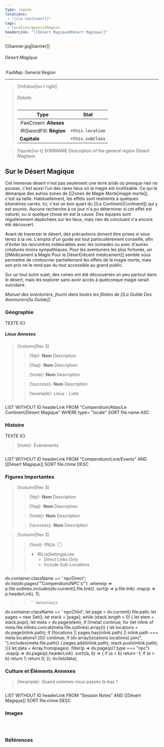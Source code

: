 ```yaml
---
type: region
locations:
 - "[[Le Continent]]"
tags:
 - location/generalRegion
headerLink: "[[Désert Magique#Désert Magique]]"
---
```


![[banner.jpg|banner]]
###### Désert Magique
<span class="sub2">:FasMap: General Region</span>
___

> [!infobox|no-t right]
> ###### Details:
> | Type | Stat |
> | ---- | ---- |
> | :FasCrown: **Aliases**   |  |
> | :RiSwordFill: **Région** |  `=this.location`|
> | **Capitale** |  `=this.subClass`|

> [!quote|no-t] SOMMAIRE
>Description of the general region Désert Magique.

## __Sur le Désert Magique__

Cet immense désert n'est pas seulement une terre aride où presque rien ne pousse, c'est aussi l'un des rares lieux où la magie est inutilisable. Ce qui le démarque des autres zones de [[Zones de Magie Morte|magie morte]], c'est sa taille. Habituellement, les effets sont restreints à quelques kilomètres carrés. Ici, c'est un bon quart du [[Le Continent|Continent]] qui y est soumis. Aucune recherche à ce jour n'a pu déterminer si cet effet est naturel, ou si quelque chose en est la cause. Des équipes sont régulièrement dépêchées sur les lieux, mais rien de concluant n'a encore été découvert.

Avant de traverser le désert, des précautions doivent être prises si vous tenez à la vie. L'emploi d'un guide est tout particulièrement conseillé, afin d'éviter les rencontres indésirables avec les nomades ou avec d'autres créatures moins sympathiques. Pour les aventuriers les plus fortunés, un [[Médicament à Magie Pour le Désert|récent médicament]] semble vous permettre de contourner partiellement les effets de la magie morte, mais son prix ne le rend pas du tout accessible au grand public.

Sur un tout autre sujet, des ruines ont été découvertes un peu partout dans le désert, mais les explorer sans avoir accès à quelconque magie serait suicidaire.

*Manuel des aventuriers, fourni dans toutes les filiales de [[La Guilde Des Aventuriers|la Guilde]]*

### Géographie
TEXTE ICI

##### Lieux Annexes
> [!column|flex 3]
>
> > [!tip]- **Nom**
> > Description
>
> > [!faq]- **Nom**
> > Description
>
> > [!note]- **Nom**
> > Description
>
> > [!success]- **Nom**
> > Description
>
>> [!example]- Lieux - Liste
>>```dataview
LIST WITHOUT ID headerLink
FROM "Compendium/Atlas/Le Continent/Désert Magique"
WHERE type= "locale"
SORT file.name ASC

### Histoire
TEXTE ICI

> [!note]- Évènements
>```dataview
LIST WITHOUT ID headerLink
FROM "Compendium/Lore/Events" AND [[Désert Magique]]
SORT file.ctime DESC

### Figures Importantes
> [!column|flex 3]
>
> > [!tip]- **Nom**
> > Description
>
> > [!faq]- **Nom**
> > Description
>
> > [!note]- **Nom**
> > Description
>
> > [!success]- **Nom**
> > Description

> [!column|flex 3]
> > [!hint]-  PNJs
> > <input type="checkbox" id="npc"/><ul class="sortMenu"><li class="sortIcon">:RiListSettingsLine:<ul class="dropdown npcedit"><li><label for="npc" class="directLabel active">Direct Links Only</label></li><li><label for="npc" class="childLabel">Include Sub-Locations</label></li></ul></li></ul>
> >```dataviewjs
dv.container.className += ' npcDirect';
dv.list(dv.pages('"Compendium/NPC\'s"')
 .where(p => p.file.outlinks.includes(dv.current().file.link))
.sort(p => p.file.link)
.map(p => p.headerLink), 1);
>>```
>>```dataviewjs
dv.container.className += ' npcChild';
let page = dv.current().file.path;
let pages = new Set();
let stack = [page];
while (stack.length > 0) {
let elem = stack.pop();
let meta = dv.page(elem);
if (!meta) continue;
for (let inlink of meta.file.inlinks.concat(meta.file.outlinks).array()) {
let locations = dv.page(inlink.path);
if (!locations || pages.has(inlink.path) || inlink.path === meta.locations?.[0]) continue;
 if (dv.array(locations.locations).join(", ").includes(meta.file.path)) {
 pages.add(inlink.path);
 stack.push(inlink.path);
}}}
let data = Array.from(pages)
.filter(p => dv.page(p)?.type === "npc")
.map(p => dv.page(p).headerLink)
.sort((a, b) => {
if (a < b) return -1;
if (a > b) return 1;
return 0;
});
dv.list(data);


### Culture et Éléments Annexes
> [!example]- Quand sommes-nous passés là-bas ?
>```dataview
LIST WITHOUT ID headerLink
FROM "Session Notes" AND [[Désert Magique]]
SORT file.ctime DESC


### Images
```image-layout-masonry-3



```

### Références




